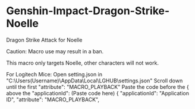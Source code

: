 # Genshin-Impact-Dragon-Strike-Noelle
Dragon Strike Attack for Noelle

Caution: Macro use may result in a ban.

This macro only targets Noelle, other characters will not work.

For Logitech Mice: Open setting.json in "C:\Users(Username)\AppData\Local\LGHUB\settings.json" Scroll down until the first "attribute": "MACRO_PLAYBACK" Paste the code before the { above the "applicationId": (Paste code here) { "applicationId": "Application ID", "attribute": "MACRO_PLAYBACK",
